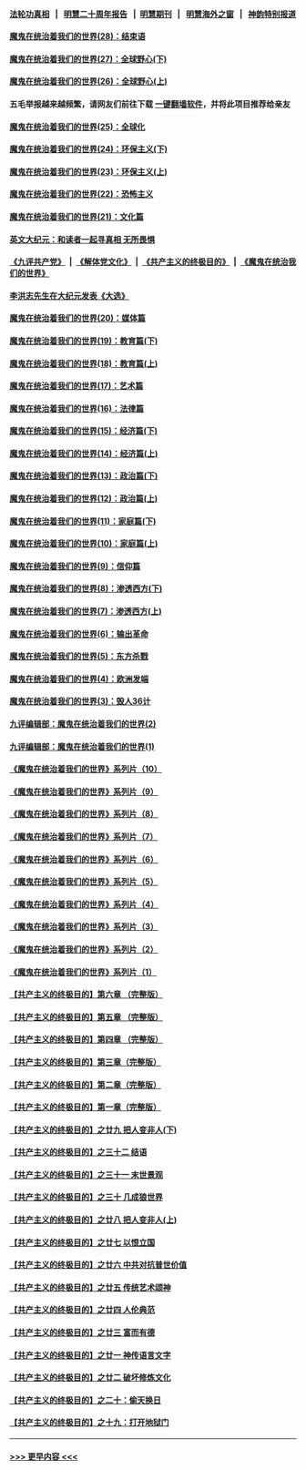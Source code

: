 #### [法轮功真相](https://github.com/gfw-breaker/truth/blob/master/README.md?t=0) &nbsp;&nbsp;|&nbsp;&nbsp; [明慧二十周年报告](https://github.com/gfw-breaker/mh-reports/blob/master/README.md?t=0) &nbsp;&nbsp;|&nbsp;&nbsp;[明慧期刊](https://github.com/gfw-breaker/mh-qikan) &nbsp;&nbsp;|&nbsp;&nbsp; [明慧海外之窗](https://github.com/gfw-breaker/mh-news/blob/master/README.md?t=0) &nbsp;&nbsp;|&nbsp;&nbsp; [神韵特别报道](https://github.com/gfw-breaker/mh-news/blob/master/shenyun.md?t=0)
#### [魔鬼在统治着我们的世界(28)：结束语](../pages/nsc422/n10936246.md?t=06250352) 
#### [魔鬼在统治着我们的世界(27)：全球野心(下)](../pages/nsc422/n10928319.md?t=06250352) 
#### [魔鬼在统治着我们的世界(26)：全球野心(上)](../pages/nsc422/n10900318.md?t=06250352) 
#### 五毛举报越来越频繁，请网友们前往下载 [一键翻墙软件](https://github.com/gfw-breaker/ssr-accounts)，并将此项目推荐给亲友
#### [魔鬼在统治着我们的世界(25)：全球化](../pages/nsc422/n10788205.md?t=06250352) 
#### [魔鬼在统治着我们的世界(24)：环保主义(下)](../pages/nsc422/n10695307.md?t=06250352) 
#### [魔鬼在统治着我们的世界(23)：环保主义(上)](../pages/nsc422/n10688613.md?t=06250352) 
#### [魔鬼在统治着我们的世界(22)：恐怖主义](../pages/nsc422/n10614727.md?t=06250352) 
#### [魔鬼在统治着我们的世界(21)：文化篇](../pages/nsc422/n10597706.md?t=06250352) 
#### [英文大纪元：和读者一起寻真相 无所畏惧](../pages/nsc422/n12542027.md?t=06250352) 
#### [《九评共产党》](https://github.com/begood0513/9ping.md/blob/master/README.md) &nbsp;|&nbsp; [《解体党文化》](../../../../jtdwh.md/blob/master/README.md)  &nbsp;|&nbsp; [《共产主义的终极目的》](../../../../gczydzjmd.md/blob/master/README.md) &nbsp;|&nbsp; [《魔鬼在统治我们的世界》](../../../../mgztzwmdsj.md/blob/master/README.md) 
#### [李洪志先生在大纪元发表《大选》](../pages/nsc422/n12534746.md?t=06250352) 
#### [魔鬼在统治着我们的世界(20)：媒体篇](../pages/nsc422/n10586579.md?t=06250352) 
#### [魔鬼在统治着我们的世界(19)：教育篇(下)](../pages/nsc422/n10564808.md?t=06250352) 
#### [魔鬼在统治着我们的世界(18)：教育篇(上)](../pages/nsc422/n10526970.md?t=06250352) 
#### [魔鬼在统治着我们的世界(17)：艺术篇](../pages/nsc422/n10499093.md?t=06250352) 
#### [魔鬼在统治着我们的世界(16)：法律篇](../pages/nsc422/n10485969.md?t=06250352) 
#### [魔鬼在统治着我们的世界(15)：经济篇(下)](../pages/nsc422/n10469975.md?t=06250352) 
#### [魔鬼在统治着我们的世界(14)：经济篇(上)](../pages/nsc422/n10457370.md?t=06250352) 
#### [魔鬼在统治着我们的世界(13)：政治篇(下)](../pages/nsc422/n10448270.md?t=06250352) 
#### [魔鬼在统治着我们的世界(12)：政治篇(上)](../pages/nsc422/n10444576.md?t=06250352) 
#### [魔鬼在统治着我们的世界(11)：家庭篇(下)](../pages/nsc422/n10440961.md?t=06250352) 
#### [魔鬼在统治着我们的世界(10)：家庭篇(上)](../pages/nsc422/n10435448.md?t=06250352) 
#### [魔鬼在统治着我们的世界(9)：信仰篇](../pages/nsc422/n10432159.md?t=06250352) 
#### [魔鬼在统治着我们的世界(8)：渗透西方(下)](../pages/nsc422/n10429603.md?t=06250352) 
#### [魔鬼在统治着我们的世界(7)：渗透西方(上)](../pages/nsc422/n10426013.md?t=06250352) 
#### [魔鬼在统治着我们的世界(6)：输出革命](../pages/nsc422/n10421536.md?t=06250352) 
#### [魔鬼在统治着我们的世界(5)：东方杀戮](../pages/nsc422/n10417707.md?t=06250352) 
#### [魔鬼在统治着我们的世界(4)：欧洲发端](../pages/nsc422/n10414890.md?t=06250352) 
#### [魔鬼在统治着我们的世界(3)：毁人36计](../pages/nsc422/n10411583.md?t=06250352) 
#### [九评编辑部：魔鬼在统治着我们的世界(2)](../pages/nsc422/n10410036.md?t=06250352) 
#### [九评编辑部：魔鬼在统治着我们的世界(1)](../pages/nsc422/n10406825.md?t=06250352) 
#### [《魔鬼在统治着我们的世界》系列片（10）](../pages/nsc422/n12292670.md?t=06250352) 
#### [《魔鬼在统治着我们的世界》系列片（9）](../pages/nsc422/n12290859.md?t=06250352) 
#### [《魔鬼在统治着我们的世界》系列片（8）](../pages/nsc422/n12287445.md?t=06250352) 
#### [《魔鬼在统治着我们的世界》系列片（7）](../pages/nsc422/n12283425.md?t=06250352) 
#### [《魔鬼在统治着我们的世界》系列片（6）](../pages/nsc422/n12282314.md?t=06250352) 
#### [《魔鬼在统治着我们的世界》系列片（5）](../pages/nsc422/n12281419.md?t=06250352) 
#### [《魔鬼在统治着我们的世界》系列片（4）](../pages/nsc422/n12274024.md?t=06250352) 
#### [《魔鬼在统治着我们的世界》系列片（3）](../pages/nsc422/n12271322.md?t=06250352) 
#### [《魔鬼在统治着我们的世界》系列片（2）](../pages/nsc422/n12269049.md?t=06250352) 
#### [《魔鬼在统治着我们的世界》系列片（1）](../pages/nsc422/n12267575.md?t=06250352) 
#### [【共产主义的终极目的】第六章 （完整版）](../pages/nsc422/n11428913.md?t=06250352) 
#### [【共产主义的终极目的】第五章 （完整版）](../pages/nsc422/n11428912.md?t=06250352) 
#### [【共产主义的终极目的】第四章 （完整版）](../pages/nsc422/n11428907.md?t=06250352) 
#### [【共产主义的终极目的】第三章（完整版）](../pages/nsc422/n11428848.md?t=06250352) 
#### [【共产主义的终极目的】第二章（完整版）](../pages/nsc422/n11428831.md?t=06250352) 
#### [【共产主义的终极目的】第一章（完整版）](../pages/nsc422/n11417651.md?t=06250352) 
#### [【共产主义的终极目的】之廿九 把人变非人(下)](../pages/nsc422/n11344140.md?t=06250352) 
#### [【共产主义的终极目的】之三十二 结语](../pages/nsc422/n11360535.md?t=06250352) 
#### [【共产主义的终极目的】之三十一 末世景观](../pages/nsc422/n11351129.md?t=06250352) 
#### [【共产主义的终极目的】之三十 几成狼世界](../pages/nsc422/n11348280.md?t=06250352) 
#### [【共产主义的终极目的】之廿八 把人变非人(上)](../pages/nsc422/n11340492.md?t=06250352) 
#### [【共产主义的终极目的】之廿七 以恨立国](../pages/nsc422/n11336944.md?t=06250352) 
#### [【共产主义的终极目的】之廿六 中共对抗普世价值](../pages/nsc422/n11324785.md?t=06250352) 
#### [【共产主义的终极目的】之廿五 传统艺术颂神](../pages/nsc422/n11296396.md?t=06250352) 
#### [【共产主义的终极目的】之廿四 人伦典范](../pages/nsc422/n11296397.md?t=06250352) 
#### [【共产主义的终极目的】之廿三 富而有德](../pages/nsc422/n11283598.md?t=06250352) 
#### [【共产主义的终极目的】之廿一 神传语言文字](../pages/nsc422/n11263265.md?t=06250352) 
#### [【共产主义的终极目的】之廿二 破坏修炼文化](../pages/nsc422/n11245728.md?t=06250352) 
#### [【共产主义的终极目的】之二十：偷天换日](../pages/nsc422/n11238846.md?t=06250352) 
#### [【共产主义的终极目的】之十九：打开地狱门](../pages/nsc422/n11206376.md?t=06250352) 

----
#### [ >>> 更早内容 <<< ](../indexes/nsc422-earlier.md)
